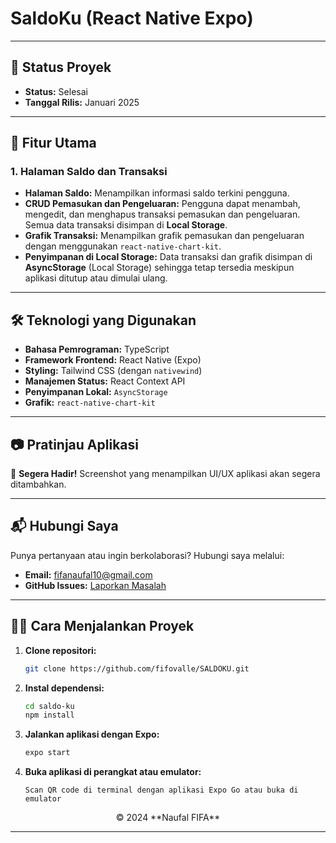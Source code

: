 # **SaldoKu (React Native Expo)**

---

## 🚧 **Status Proyek**

- **Status:** Selesai
- **Tanggal Rilis:** Januari 2025

---

## 🚀 **Fitur Utama**

### **1. Halaman Saldo dan Transaksi**

- **Halaman Saldo:** Menampilkan informasi saldo terkini pengguna.
- **CRUD Pemasukan dan Pengeluaran:** Pengguna dapat menambah, mengedit, dan menghapus transaksi pemasukan dan pengeluaran. Semua data transaksi disimpan di **Local Storage**.
- **Grafik Transaksi:** Menampilkan grafik pemasukan dan pengeluaran dengan menggunakan `react-native-chart-kit`.
- **Penyimpanan di Local Storage:** Data transaksi dan grafik disimpan di **AsyncStorage** (Local Storage) sehingga tetap tersedia meskipun aplikasi ditutup atau dimulai ulang.

---

## 🛠️ **Teknologi yang Digunakan**

- **Bahasa Pemrograman:** TypeScript
- **Framework Frontend:** React Native (Expo)
- **Styling:** Tailwind CSS (dengan `nativewind`)
- **Manajemen Status:** React Context API
- **Penyimpanan Lokal:** `AsyncStorage`
- **Grafik:** `react-native-chart-kit`

---

## 📷 **Pratinjau Aplikasi**

🚧 **Segera Hadir!** Screenshot yang menampilkan UI/UX aplikasi akan segera ditambahkan.

---

## 📬 **Hubungi Saya**

Punya pertanyaan atau ingin berkolaborasi? Hubungi saya melalui:

- **Email:** [fifanaufal10@gmail.com](mailto:fifanaufal10@gmail.com)
- **GitHub Issues:** [Laporkan Masalah](https://github.com/fifovalle/SALDOKU/issues/new)

---

## 👨‍💻 **Cara Menjalankan Proyek**

1. **Clone repositori:**

   ```bash
   git clone https://github.com/fifovalle/SALDOKU.git
   ```

2. **Instal dependensi:**

   ```bash
   cd saldo-ku
   npm install
   ```

3. **Jalankan aplikasi dengan Expo:**

   ```bash
   expo start
   ```

4. **Buka aplikasi di perangkat atau emulator:**
   ```plaintext
   Scan QR code di terminal dengan aplikasi Expo Go atau buka di emulator
   ```

<div align="center">  
  &copy; 2024 **Naufal FIFA**  
</div>

---
